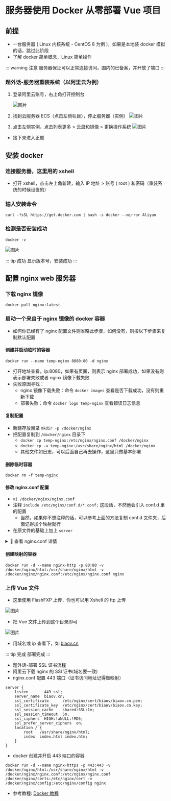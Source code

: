 # 服务器使用 Docker 从零部署 Vue 项目

## 前提

- 一台服务器 ( Linux 内核系统 - CentOS 8 为例 )，如果是本地装 docker 模拟的话，跳过此阶段
- 了解 docker 简单概念，Linux 简单操作

::: warning 注意
服务器保证可以正常连接访问，国内的已备案，并开放了端口
:::

### 题外话-服务器重装系统（以阿里云为例）

1. 登录阿里云账号，右上角打开控制台

   ![图片](https://img-blog.csdnimg.cn/20210422183634269.png)

2. 找到云服务器 ECS（点击左侧栏目），停止服务器（实例）
   ![图片](https://img-blog.csdnimg.cn/20210422183709477.png)
3. 点击左侧实例，点击列表更多 > 云盘和镜像 > 更换操作系统
   ![图片](https://img-blog.csdnimg.cn/20210422183911872.png)

- 接下来进入正题

## 安装 docker

### 连接服务器，这里用的 xshell

- 打开 xshell，点击左上角新建，输入 IP 地址 > 账号 ( root ) 和密码（重装系统的时候设置的）

### 输入安装命令

```Basic
curl -fsSL https://get.docker.com | bash -s docker --mirror Aliyun
```

### 检测是否安装成功

```Basic
docker -v
```

![图片](https://img-blog.csdnimg.cn/20210422183924446.png#pic_center)

::: tip 成功
显示版本号，安装成功
:::

## 配置 nginx web 服务器

### 下载 nginx 镜像

```Basic
docker pull nginx:latest
```

### 启动一个来自于 nginx 镜像的 docker 容器

- 如何你已经有了 nginx 配置文件则省略此步骤，如何没有，则按以下步骤来复制默认配置

#### 创建并启动临时的容器

```Basic
docker run --name temp-nginx 8080:80 -d nginx
```

- 打开地址查看，ip:8080，如果有页面，则表示 nginx 部署成功，如果没有则表示部署失败或者 nginx 镜像下载失败
- 失败原因寻找：
  - nginx 镜像下载失败：命令 `docker images` 查看是否下载成功，没有则重新下载
  - 部署失败：命令 `docker logs temp-nginx` 查看错误日志信息

#### 复制配置

- 新建存放目录 `mkdir -p /docker/nginx`
- 把配置复制到 `/docker/nginx` 目录下
  - `docker cp temp-nginx:/etc/nginx/nginx.conf /docker/nginx`
  - `docker cp -a temp-nginx:/usr/share/nginx/html /docker/nginx`
  - 其他文件如日志，可以后面自己再去操作，这里只做基本部署

#### 删除临时容器

```Basic
docker rm -f temp-nginx
```

#### 修改 nginx.conf 配置

- `vi /docker/nginx/nginx.conf`
- 注释 `include /etc/nginx/conf.d/*.conf;` 这段话，不然他会引入 conf.d 里的配置
  - 当然，如果你不想注释的话，可以参考上面的方法复制 conf.d 文件夹，后面记得加个映射就行
- 在原文件的基础上加上 `server`

<details>
<summary>👀 查看 nginx.conf 详情</summary>

```Conf
user  nginx;
worker_processes  1;
error_log  /var/log/nginx/error.log warn;
pid        /var/run/nginx.pid;
events {
    worker_connections  1024;
}
http {
    include       /etc/nginx/mime.types;
    default_type  application/octet-stream;
    log_format  main  '$remote_addr - $remote_user [$time_local] "$request" '
                      '$status $body_bytes_sent "$http_referer" '
                      '"$http_user_agent" "$http_x_forwarded_for"';
    access_log  /var/log/nginx/access.log  main;
    sendfile        on;
    keepalive_timeout  65;
    # 注释下面这段，不然他会引入conf.d里的配置
    # include /etc/nginx/conf.d/*.conf;
    # 文件里面所有的路径都要写容器里的路径，不要写本地路径，不然会找不到文件
    # 所以后面会把本地路径映射到容器路径
    # 比如 /usr/share/nginx/html 其实会访问 /docker/nginx/html 目录
    # 开启服务
    server {
        listen       80;
        server_name  biaov.cn;
        location / {
            # vue文件存放目录
            # 注意这里一定是容器路径，不能是本地路径
            root   /usr/share/nginx/html;
            index  index.html index.htm;
        }
    }
}
```

</details>

#### 创建映射的容器

```Basic
docker run -d --name nginx-http -p 80:80 -v /docker/nginx/html:/usr/share/nginx/html -v /docker/nginx/nginx.conf:/etc/nginx/nginx.conf nginx
```

### 上传 Vue 文件

- 这里使用 FlashFXP 上传，你也可以用 Xshell 的 ftp 上传

![图片](https://img-blog.csdnimg.cn/20210422184023959.png)

- 把 Vue 文件上传到这个目录即可

![图片](https://img-blog.csdnimg.cn/20210422184035728.png#pic_center)

- 用域名或 ip 查看下，如 [biaov.cn](https://biaov.cn/)

::: tip 完成
部署完成
:::

- 题外话-部署 SSL 证书流程
- 阿里云下载 nginx 的 SSl 证书(域名要一致)
- nginx.conf 配置 443 端口（证书访问地址记得做映射）

```Conf
server {
    listen       443 ssl;
    server_name  biaov.cn;
    ssl_certificate      /etc/nginx/cert/biaov/biaov.cn.pem;
    ssl_certificate_key  /etc/nginx/cert/biaov/biaov.cn.key;
    ssl_session_cache    shared:SSL:1m;
    ssl_session_timeout  5m;
    ssl_ciphers  HIGH:!aNULL:!MD5;
    ssl_prefer_server_ciphers  on;
    location / {
        root   /usr/share/nginx/html;
        index  index.html index.htm;
    }
}
```

- docker 创建并开启 443 端口的容器

```Basic
docker run -d --name nginx-https -p 443:443 -v /docker/nginx/html:/usr/share/nginx/html -v /docker/nginx/nginx.conf:/etc/nginx/nginx.conf /docker/nginx/certs:/etc/nginx/cert -v /docker/nginx/config:/etc/nginx/config nginx
```

- 参考教程: [Docker 教程](https://www.runoob.com/docker/docker-tutorial.html)
